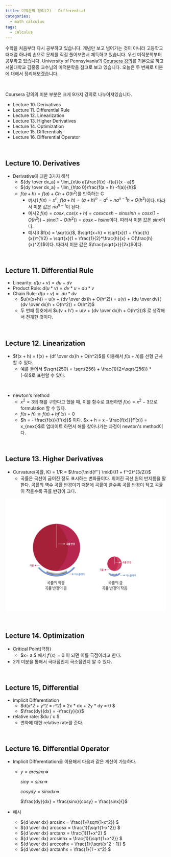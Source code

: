```yaml
---
title: 미적분학 정리(2) - Differential
categories:
  - math calculus
tags:
  - calculus
---
```


수학을 처음부터 다시 공부하고 있습니다. 개념만 보고 넘어가는 것이 아니라 고등학교 때처럼 하나씩 손으로 문제를 직접 풀어보면서 체득하고 있습니다. 우선 미적분학부터 공부하고 있습니다. University of Pennsylvania의 [Coursera 강의](https://www.coursera.org/learn/single-variable-calculus/)를 기본으로 하고 서울대학교 김홍종 교수님의 미적분학을 참고로 보고 있습니다. 오늘은 두 번째로 미분에 대해서 정리해보겠습니다.

<br/>

Coursera 강의의 미분 부분은 크게 9가지 강의로 나누어져있습니다. 

- Lecture 10. Derivatives
- Lecture 11. Differential Rule
- Lecture 12. Linearization
- Lecture 13. Higher Derivatives
- Lecture 14. Optimization
- Lecture 15. Differentials
- Lecture 16. Differential Operator

<br/>

## Lecture 10. Derivatives

- Derivative에 대한 3가지 해석
  - ${dy \over dx_a} = \lim_{x\to a}\frac{f(x) -f(a)}{x - a}​$
  - ${dy \over dx_a} = \lim_{h\to 0}\frac{f(a + h) -f(a)}{h}​$
  - $f(a + h) = f(a) + C h + O(h^2)$를 만족하는 C
    - 예시1 $f(x) = x^{n}$, $f(a + h) = (a + h)^n = a^n + na^{n-1}h + O(h^2)$이다. 따라서 미분 값은 $na^{n-1}$이 된다.
    - 예시2 $f(x) = cosx$, $cos(x+h) = cosxcosh -sinxsinh = cosx(1 + O(h^2)) - sinx(1 - O(h^2)) = cosx - hsinx$이다. 따라서 미분 값은 $sinx$이다.
    - 예시3 $f(x) = \sqrt{x}$, $\sqrt{x+h} = \sqrt{x}(1 + \frac{h}{x})^{1/2} = \sqrt{x}(1 + \frac{1}{2}*\frac{h}{x} + O(\frac{h}{x}^2))$이다. 따라서 미분 값은 $\frac{\sqrt{x}}{2x}$이다.

<br/>

## Lecture 11. Differential Rule

- Linearity: $d(u+v) = du + dv$
- Product Rule: $d(u*v) = dv * u + du * v$
- Chain Rule: $d(u \circ v) =. du * dv ​$
  - $u(v(x+h)) = u(v + {dv \over dx}h + O(h^2)) = u(v) +  {du \over dv}( {dv \over dx}h + O(h^2)) + O(h^2) ​$
  - 두 번째 등호에서 $u(v + h') = u(v + {dv \over dx}h + O(h^2))$ 로 생각해서 전개한 것이다.

<br/>

## Lecture 12. Linearization

- $f(x + h) = f(x) + {df \over dx}h + O(h^2)​$를 이용해서 $f(x+h)​$를 선형 근사할 수 있다.
  - 예를 들어서 $\sqrt{250} = \sqrt{256} + \frac{1}{2*\sqrt{256}} * (-6)$로 표현할 수 있다.

<br/>

- newton's method
  - $x^2 = 3$의 해를 구한다고 했을 때, 이를 함수로 표현하면 $f(x) = x^2 - 3$으로 formulation 할 수 있다.
  - $f(x +h) \cong f(x) + hf'(x) = 0$
  - $h = - \frac{f(x)}{f'(x)}$ 이다. $x + h = x - \frac{f(x)}{f'(x)} = x_{next}$로 업데이트 하면서 해를 찾아나가는 과정이 newton's method이다.

<br/>

## Lecture 13. Higher Derivatives

- Curvature(곡률, K) = 1/R = $\frac{\mid{f''} \mid}{(1 + f'^2)^{3/2}}$
  - 곡률은 곡선이 굽어진 정도 표시하는 변화율이다. 휘어진 곡선 원의 반지름을 말한다. 곡률의 역수 곡률 반경이기 때문에 곡률이 클수록 곡률 반경이 작고 곡률이 작을수록 곡률 반경이 크다. 

![](/assets/images/math/curvature.png)

<br/>

## Lecture 14. Optimization

- Critical Point(극점)
  - $x= a $ 에서 $f'(x) = 0$ 이 되면 이를 극점이라고 한다.
- 2계 미분을 통해서 극대점인지 극소점인지 알 수 있다.

<br/>

## Lecture 15, Differential

- Implicit Differentiation
  - $d(x^2 + y^2 = r^2) = 2x * dx + 2y  * dy = 0 $
  - $\frac{dy}{dx} = -\frac{y}{x}$ 
- relative rate: $du / u $
  - 변화에 대한 relative rate를 준다.

<br/>

## Lecture 16. Differential Operator

- Implicit Differentiation을 이용해서 다음과 같은 계산이 가능하다.

  - $y = arcsinx \Rightarrow$ 

    $siny = sinx \Rightarrow$

    $cosy dy = sinx dx \Rightarrow$

    $\frac{dy}{dx} = \frac{sinx}{cosy} = \frac{sinx}{}$

    

- 예시

  - ${d \over dx} arcsinx = \frac{1}{\sqrt{1-x^2}} $
  - ${d \over dx} arccosx = \frac{1}{\sqrt{1-x^2}} $
  - ${d \over dx} arctanx = \frac{1}{1+x^2} $
  - ${d \over dx} arcsinhx = \frac{1}{\sqrt{1+x^2}} $
  - ${d \over dx} arccoshx = \frac{1}{\sqrt{x^2 - 1}} $
  - ${d \over dx} arctanhx = \frac{1}{1 - x^2} $

